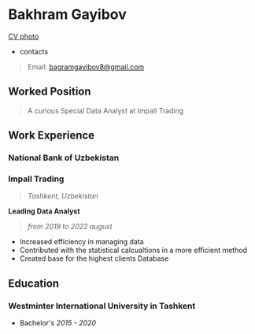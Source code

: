# **Bakhram Gayibov**
[CV photo](C:/Users/User/Desktop/5-5%20(2).png "My photo")
- contacts
>Email: bagramgayibov8@gmail.com
>
## Worked Position

>A curious Special Data Analyst at Impall Trading

## Work Experience
### National Bank of Uzbekistan

### Impall Trading
> _Tashkent, Uzbekistan_

**Leading Data Analyst**
>_from 2019 to 2022 august_

- Increased efficiency in managing data
- Contributed with the statistical calcualtions in a more efficient method
- Created base for the highest clients Database

## Education
### Westminter International University in Tashkent

- Bachelor's  _2015 - 2020_
